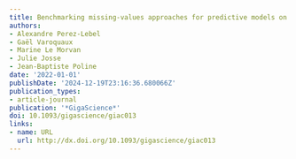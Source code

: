 ```yaml
---
title: Benchmarking missing-values approaches for predictive models on health databases
authors:
- Alexandre Perez-Lebel
- Gaël Varoquaux
- Marine Le Morvan
- Julie Josse
- Jean-Baptiste Poline
date: '2022-01-01'
publishDate: '2024-12-19T23:16:36.680066Z'
publication_types:
- article-journal
publication: '*GigaScience*'
doi: 10.1093/gigascience/giac013
links:
- name: URL
  url: http://dx.doi.org/10.1093/gigascience/giac013
---
```

